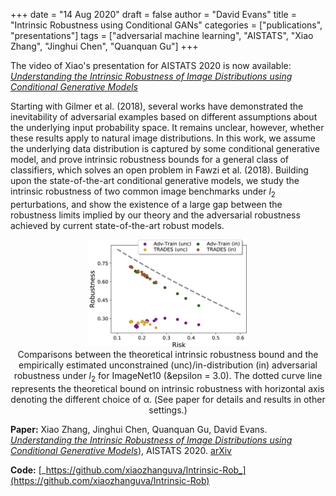 +++
date = "14 Aug 2020"
draft = false
author = "David Evans"
title = "Intrinsic Robustness using Conditional GANs"
categories = ["publications", "presentations"]
tags = ["adversarial machine learning", "AISTATS", "Xiao Zhang", "Jinghui Chen", "Quanquan Gu"]
+++

The video of Xiao's presentation for AISTATS 2020 is now available:
[_Understanding the Intrinsic Robustness of Image Distributions using Conditional Generative Models_](https://slideslive.com/38930305/understanding-the-intrinsic-robustness-of-image-distributions-using-conditional-generative-models)

Starting with Gilmer et al. (2018), several works have demonstrated
the inevitability of adversarial examples based on different
assumptions about the underlying input probability space. It remains
unclear, however, whether these results apply to natural image
distributions. In this work, we assume the underlying data
distribution is captured by some conditional generative model, and
prove intrinsic robustness bounds for a general class of classifiers,
which solves an open problem in Fawzi et al. (2018). Building upon the
state-of-the-art conditional generative models, we study the intrinsic
robustness of two common image benchmarks under _l_<sub>2</sub>
perturbations, and show the existence of a large gap between the
robustness limits implied by our theory and the adversarial robustness
achieved by current state-of-the-art robust models.

<center>
<img src="/images/grobustness.png" width="50%"><br>
<div class="caption">
Comparisons between the theoretical intrinsic robustness bound and the
empirically estimated unconstrained (unc)/in-distribution (in)
adversarial robustness under <em>l</em><sub>2</sub> for ImageNet10
(&epsilon = 3.0). The dotted curve line represents the theoretical
bound on intrinsic robustness with horizontal axis denoting the
different choice of &alpha;. (See paper for details and results in
other settings.)
</div>
</center>


**Paper:** Xiao Zhang, Jinghui Chen, Quanquan Gu, David Evans. [_Understanding the Intrinsic Robustness of Image Distributions using Conditional Generative Models_](https://arxiv.org/abs/2003.00378)), AISTATS 2020. [arXiv](https://arxiv.org/abs/2003.00378) 

**Code:** [_https://github.com/xiaozhanguva/Intrinsic-Rob_](https://github.com/xiaozhanguva/Intrinsic-Rob)

